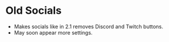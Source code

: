# Old Socials

- Makes socials like in 2.1 removes Discord and Twitch buttons.
- May soon appear more settings.